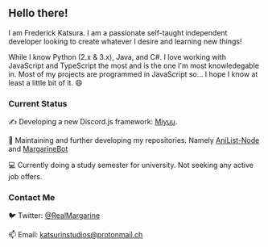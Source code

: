 ## Hello there!

I am Frederick Katsura. I am a passionate self-taught independent developer looking to create whatever I desire and learning new things!

While I know Python (2.x & 3.x), Java, and C#. I love working with JavaScript and TypeScript the most and is the one I'm most knowledegable in. Most of my projects are programmed in JavaScript so... I hope I know at least a little bit of it. 😄

### Current Status

✍️ Developing a new Discord.js framework: [Miyuu](https://github.com/Butterstroke/Miyuu).

🔨 Maintaining and further developing my repositories. Namely [AniList-Node](https://github.com/Butterstroke/AniList-Node) and [MargarineBot](https://github.com/Butterstroke/MargarineBot)

💻 Currently doing a study semester for university. Not seeking any active job offers. 

### Contact Me
🐦 Twitter: <a href="https://twitter.com/RealMargarine">@RealMargarine</a>

📫 Email: <a href="mailto:katsurinstudios@protonmail.ch">katsurinstudios@protonmail.ch</a>
